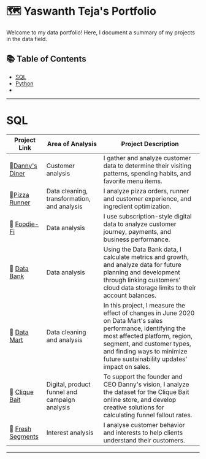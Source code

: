# 🗺 Yaswanth Teja's Portfolio

Welcome to my data portfolio! Here, I document a summary of my projects in the data field. 

## 📚 Table of Contents

- [SQL](#sql)
- [Python]()
- 









***

# SQL

| Project Link | Area of Analysis | Project Description | 
|---|---|---|
| 🍜[Danny's Diner](https://github.com/yaswanthteja/SQL_Dannys_Diner_CaseStudy1) | Customer analysis | I gather and analyze customer data to determine their visiting patterns, spending habits, and favorite menu items.  | 
| 🍕[Pizza Runner](https://github.com/yaswanthteja/SQL_Dannys_Pizza_Runner_CaseStudy2-) | Data cleaning, transformation, and analysis | I analyze pizza orders, runner and customer experience, and ingredient optimization.  |  
| 🥑 [Foodie-Fi](https://github.com/yaswanthteja/SQL_Dannys_Foodiee-Fi_CaseStudy3) | Data analysis | I use subscription-style digital data to analyze customer journey, payments, and business performance.  |  
| 🏦 [Data Bank](https://github.com/yaswanthteja/SQL_Dannys_Data-Bank_CaseStudy4) | Data analysis | Using the Data Bank data, I calculate metrics and growth, and analyze data for future planning and development through linking customers' cloud data storage limits to their account balances.  |  
| 🌽 [Data Mart](https://github.com/yaswanthteja/) | Data cleaning and analysis | In this project, I measure the effect of changes in June 2020 on Data Mart's sales performance, identifying the most affected platform, region, segment, and customer types, and finding ways to minimize future sustainability updates' impact on sales.  |  
| 🎣 [Clique Bait](https://github.com/yaswanthteja/SQL_Dannys_Clique_Bait) | Digital, product funnel and campaign analysis | To support the founder and CEO Danny's vision, I analyze the dataset for the Clique Bait online store, and develop creative solutions for calculating funnel fallout rates.  |  
| 🍒 [Fresh Segments](https://github.com/yaswanthteja/Fresh_Segments) | Interest analysis | I analyse customer behavior and interests to help clients understand their customers.  |  
 

***
